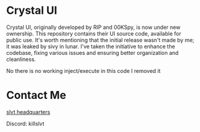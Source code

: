 # Crystal UI

Crystal UI, originally developed by RIP and 00KSpy, is now under new ownership. 
This repository contains their UI source code, available for public use. 
It's worth mentioning that the initial release wasn't made by me; it was leaked by sivy in lunar. 
I've taken the initiative to enhance the codebase, fixing various issues and ensuring better organization and cleanliness.

No there is no working inject/execute in this code I removed it

# Contact Me
[slvt headquarters](https://discord.gg/d6fRewZEPb)

Discord: killslvt
